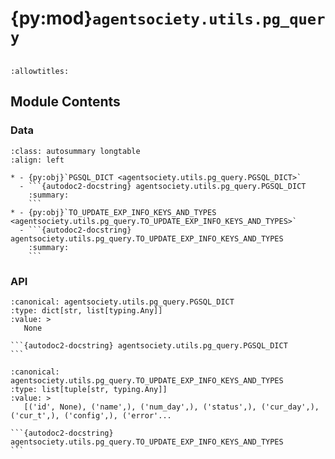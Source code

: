 # {py:mod}`agentsociety.utils.pg_query`

```{py:module} agentsociety.utils.pg_query
```

```{autodoc2-docstring} agentsociety.utils.pg_query
:allowtitles:
```

## Module Contents

### Data

````{list-table}
:class: autosummary longtable
:align: left

* - {py:obj}`PGSQL_DICT <agentsociety.utils.pg_query.PGSQL_DICT>`
  - ```{autodoc2-docstring} agentsociety.utils.pg_query.PGSQL_DICT
    :summary:
    ```
* - {py:obj}`TO_UPDATE_EXP_INFO_KEYS_AND_TYPES <agentsociety.utils.pg_query.TO_UPDATE_EXP_INFO_KEYS_AND_TYPES>`
  - ```{autodoc2-docstring} agentsociety.utils.pg_query.TO_UPDATE_EXP_INFO_KEYS_AND_TYPES
    :summary:
    ```
````

### API

````{py:data} PGSQL_DICT
:canonical: agentsociety.utils.pg_query.PGSQL_DICT
:type: dict[str, list[typing.Any]]
:value: >
   None

```{autodoc2-docstring} agentsociety.utils.pg_query.PGSQL_DICT
```

````

````{py:data} TO_UPDATE_EXP_INFO_KEYS_AND_TYPES
:canonical: agentsociety.utils.pg_query.TO_UPDATE_EXP_INFO_KEYS_AND_TYPES
:type: list[tuple[str, typing.Any]]
:value: >
   [('id', None), ('name',), ('num_day',), ('status',), ('cur_day',), ('cur_t',), ('config',), ('error'...

```{autodoc2-docstring} agentsociety.utils.pg_query.TO_UPDATE_EXP_INFO_KEYS_AND_TYPES
```

````
